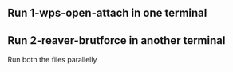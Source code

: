 ## Run 1-wps-open-attach in one terminal
## Run 2-reaver-brutforce in another terminal

Run both the files parallelly